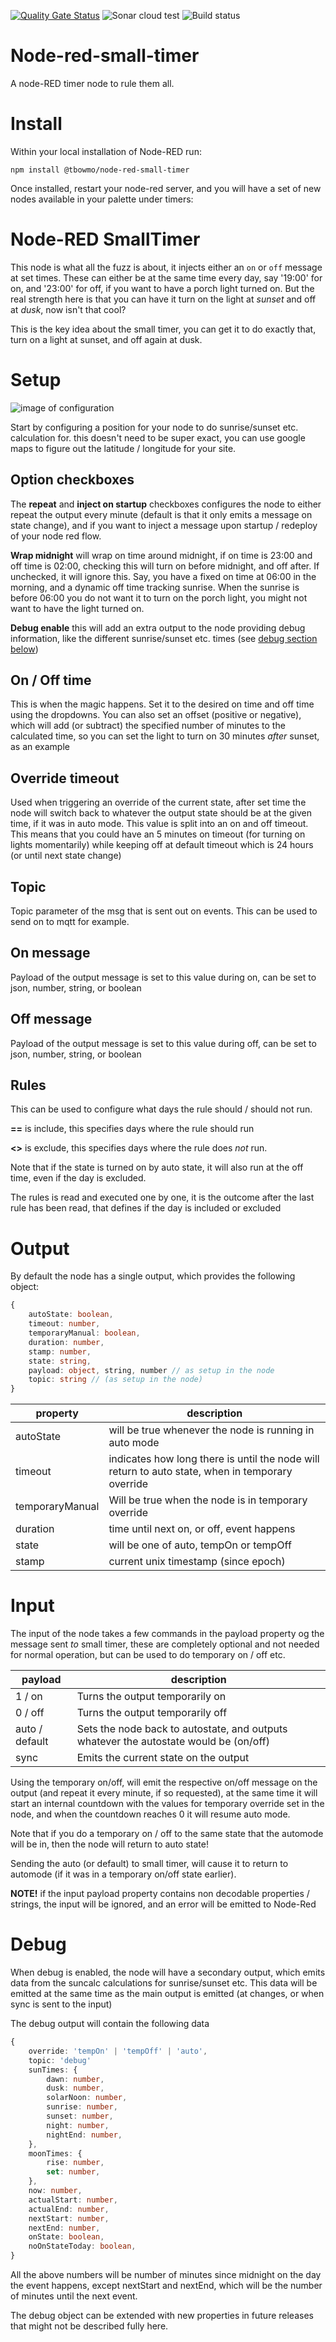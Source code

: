 [![Quality Gate Status](https://sonarcloud.io/api/project_badges/measure?project=tbowmo_node-red-small-timer&metric=alert_status)](https://sonarcloud.io/summary/new_code?id=tbowmo_node-red-small-timer)
![Sonar cloud test](https://github.com/tbowmo/node-red-small-timer/actions/workflows/sonarcloud.yml/badge.svg)
![Build status](https://github.com/tbowmo/node-red-small-timer/actions/workflows/test-coverage.yml/badge.svg)

# Node-red-small-timer

A node-RED timer node to rule them all.

# Install

Within your local installation of Node-RED run:

`npm install @tbowmo/node-red-small-timer`

Once installed, restart your node-red server, and you will have a set of new nodes available in your palette under timers:

# Node-RED SmallTimer

This node is what all the fuzz is about, it injects either an `on` or `off` message at set times. These can either be at the same time every day, say '19:00' for on, and '23:00' for off, if you want to have a porch light turned on. But the real strength here is that you can have it turn on the light at _sunset_ and off at _dusk_, now isn't that cool?

This is the key idea about the small timer, you can get it to do exactly that, turn on a light at sunset, and off again at dusk.

# Setup

![image of configuration](images/small-timer-config.png)

Start by configuring a position for your node to do sunrise/sunset etc. calculation for. this doesn't need to be super exact, you can use google maps to figure out the latitude / longitude for your site.

## Option checkboxes
The **repeat** and **inject on startup** checkboxes configures the node to either repeat the output every minute (default is that it only emits a message on state change), and if you want to inject a message upon startup / redeploy of your node red flow. 

**Wrap midnight** will wrap on time around midnight, if on time is 23:00 and off time is 02:00, checking this will turn on before midnight, and off after. If unchecked, it will ignore this. Say, you have a fixed on time at 06:00 in the morning, and a dynamic off time tracking sunrise. When the sunrise is before 06:00 you do not want it to turn on the porch light, you might not want to have the light turned on.

**Debug enable** this will add an extra output to the node providing debug information, like the different sunrise/sunset etc. times (see [debug section below](#debug))

## On / Off time
This is when the magic happens. Set it to the desired on time and off time using the dropdowns. You can also set an offset (positive or negative), which will add (or subtract) the specified number of minutes to the calculated time, so you can set the light to turn on 30 minutes _after_ sunset, as an example

## Override timeout
Used when triggering an override of the current state, after set time the node will switch back to whatever the output state should be at the given time, if it was in auto mode. This value is split into an on and off timeout. This means that you could have an 5 minutes on timeout (for turning on lights momentarily) while keeping off at default timeout which is 24 hours (or until next state change)

## Topic
Topic parameter of the msg that is sent out on events. This can be used to send on to mqtt for example.

## On message
Payload of the output message is set to this value during on, can be set to json, number, string, or boolean

## Off message
Payload of the output message is set to this value during off, can be set to json, number, string, or boolean

## Rules
This can be used to configure what days the rule should / should not run. 

**==** is include, this specifies days where the rule should run

**<>** is exclude, this specifies days where the rule does _not_ run.

Note that if the state is turned on by auto state, it will also run at the off time, even if the day is excluded.

The rules is read and executed one by one, it is the outcome after the last rule has been read, that defines if the day is included or excluded

# Output

By default the node has a single output, which provides the following object: 
```ts
{
    autoState: boolean,
    timeout: number,
    temporaryManual: boolean,
    duration: number,
    stamp: number,
    state: string,
    payload: object, string, number // as setup in the node
    topic: string // (as setup in the node)
}

```

| property | description |
|----------|-------------|
| autoState|will be true whenever the node is running in auto mode
|timeout | indicates how long there is until the node will return to auto state, when in temporary override|
|temporaryManual| Will be true when the node is in temporary override|
|duration| time until next on, or off, event happens|
|state| will be one of auto, tempOn or tempOff|
|stamp| current unix timestamp (since epoch)|

# Input

The input of the node takes a few commands in the payload property og the message sent _to_ small timer, these are completely optional and not needed for normal operation, but can be used to do temporary on / off etc.

| payload | description |
|---------|-------------|
| 1 / on|Turns the output temporarily on|
| 0 / off|Turns the output temporarily off|
|auto / default|Sets the node back to autostate, and outputs whatever the autostate would be (on/off)|
|sync|Emits the current state on the output|

Using the temporary on/off, will emit the respective on/off message on the output (and repeat it every minute, if so requested), at the same time it will start an internal countdown with the values for temporary override set in the node, and when the countdown reaches 0 it will resume auto mode.

Note that if you do a temporary on / off to the same state that the automode will be in, then the node will return to auto state!

Sending the auto (or default) to small timer, will cause it to return to automode (if it was in a temporary on/off state earlier).

**NOTE!** if the input payload property contains non decodable properties / strings, the input will be ignored, and an error will be emitted to Node-Red

# Debug

When debug is enabled, the node will have a secondary output, which emits data from the suncalc calculations for sunrise/sunset etc. This data will be emitted at the same time as the main output is emitted (at changes, or when sync is sent to the input)

The debug output will contain the following data
```ts
{
    override: 'tempOn' | 'tempOff' | 'auto',
    topic: 'debug'
    sunTimes: {
        dawn: number,
        dusk: number,
        solarNoon: number,
        sunrise: number,
        sunset: number,
        night: number,
        nightEnd: number,
    },
    moonTimes: {
        rise: number,
        set: number,
    },
    now: number,
    actualStart: number,
    actualEnd: number,
    nextStart: number,
    nextEnd: number,
    onState: boolean,
    noOnStateToday: boolean,
}
```
All the above numbers will be number of minutes since midnight on the day the event happens, except nextStart and nextEnd, which will be the number of minutes until the next event.

The debug object can be extended with new properties in future releases that might not be described fully here.

